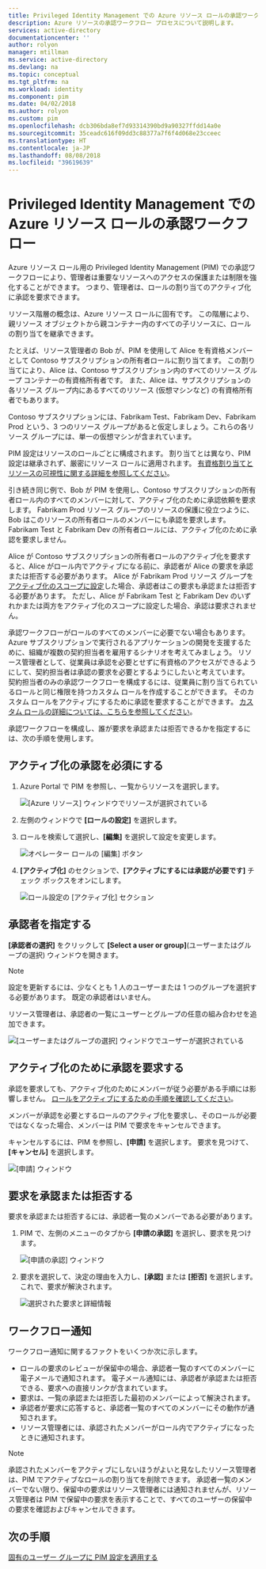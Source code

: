 ```yaml
---
title: Privileged Identity Management での Azure リソース ロールの承認ワークフロー | Microsoft Docs
description: Azure リソースの承認ワークフロー プロセスについて説明します。
services: active-directory
documentationcenter: ''
author: rolyon
manager: mtillman
ms.service: active-directory
ms.devlang: na
ms.topic: conceptual
ms.tgt_pltfrm: na
ms.workload: identity
ms.component: pim
ms.date: 04/02/2018
ms.author: rolyon
ms.custom: pim
ms.openlocfilehash: dcb306bda8ef7d93314390bd9a90327ffdd14a0e
ms.sourcegitcommit: 35ceadc616f09dd3c88377a7f6f4d068e23cceec
ms.translationtype: HT
ms.contentlocale: ja-JP
ms.lasthandoff: 08/08/2018
ms.locfileid: "39619639"
---
```

# <a name="approval-workflow-for-azure-resource-roles-in-privileged-identity-management"></a>Privileged Identity Management での Azure リソース ロールの承認ワークフロー

Azure リソース ロール用の Privileged Identity Management (PIM) での承認ワークフローにより、管理者は重要なリソースへのアクセスの保護または制限を強化することができます。 つまり、管理者は、ロールの割り当てのアクティブ化に承認を要求できます。 

リソース階層の概念は、Azure リソース ロールに固有です。 この階層により、親リソース オブジェクトから親コンテナー内のすべての子リソースに、ロールの割り当てを継承できます。 

たとえば、リソース管理者の Bob が、PIM を使用して Alice を有資格メンバーとして Contoso サブスクリプションの所有者ロールに割り当てます。 この割り当てにより、Alice は、Contoso サブスクリプション内のすべてのリソース グループ コンテナーの有資格所有者です。 また、Alice は、サブスクリプションの各リソース グループ内にあるすべてのリソース (仮想マシンなど) の有資格所有者でもあります。 

Contoso サブスクリプションには、Fabrikam Test、Fabrikam Dev、Fabrikam Prod という、3 つのリソース グループがあると仮定しましょう。これらの各リソース グループには、単一の仮想マシンが含まれています。

PIM 設定はリソースのロールごとに構成されます。 割り当てとは異なり、PIM 設定は継承されず、厳密にリソース ロールに適用されます。 [有資格割り当てとリソースの可視性に関する詳細を参照してください](pim-resource-roles-eligible-visibility.md)。

引き続き同じ例で、Bob が PIM を使用し、Contoso サブスクリプションの所有者ロール内のすべてのメンバーに対して、アクティブ化のために承認依頼を要求します。 Fabrikam Prod リソース グループのリソースの保護に役立つように、Bob はこのリソースの所有者ロールのメンバーにも承認を要求します。 Fabrikam Test と Fabrikam Dev の所有者ロールには、アクティブ化のために承認を要求しません。

Alice が Contoso サブスクリプションの所有者ロールのアクティブ化を要求すると、Alice がロール内でアクティブになる前に、承認者が Alice の要求を承認または拒否する必要があります。 Alice が Fabrikam Prod リソース グループを[アクティブ化のスコープに設定](pim-resource-roles-activate-your-roles.md#apply-just-enough-administration-practices)した場合、承認者はこの要求も承認または拒否する必要があります。 ただし、Alice が Fabrikam Test と Fabrikam Dev のいずれかまたは両方をアクティブ化のスコープに設定した場合、承認は要求されません。

承認ワークフローがロールのすべてのメンバーに必要でない場合もあります。 Azure サブスクリプションで実行されるアプリケーションの開発を支援するために、組織が複数の契約担当者を雇用するシナリオを考えてみましょう。 リソース管理者として、従業員は承認を必要とせずに有資格のアクセスができるようにして、契約担当者は承認の要求を必要とするようにしたいと考えています。 契約担当者のみの承認ワークフローを構成するには、従業員に割り当てられているロールと同じ権限を持つカスタム ロールを作成することができます。 そのカスタム ロールをアクティブにするために承認を要求することができます。 [カスタム ロールの詳細については、こちらを参照してください](pim-resource-roles-custom-role-policy.md)。

承認ワークフローを構成し、誰が要求を承認または拒否できるかを指定するには、次の手順を使用します。

## <a name="require-approval-to-activate"></a>アクティブ化の承認を必須にする

1. Azure Portal で PIM を参照し、一覧からリソースを選択します。

   ![[Azure リソース] ウィンドウでリソースが選択されている](media/azure-pim-resource-rbac/aadpim_manage_azure_resource_some_there.png)

2. 左側のウィンドウで **[ロールの設定]** を選択します。

3. ロールを検索して選択し、**[編集]** を選択して設定を変更します。

   ![オペレーター ロールの [編集] ボタン](media/azure-pim-resource-rbac/aadpim_rbac_role_settings_view_settings.png)

4. **[アクティブ化]** のセクションで、**[アクティブにするには承認が必要です]** チェック ボックスをオンにします。

   ![ロール設定の [アクティブ化] セクション](media/azure-pim-resource-rbac/aadpim_rbac_settings_require_approval_checkbox.png)

## <a name="specify-approvers"></a>承認者を指定する

**[承認者の選択]** をクリックして **[Select a user or group]**(ユーザーまたはグループの選択) ウィンドウを開きます。

>[!NOTE]
>設定を更新するには、少なくとも 1 人のユーザーまたは 1 つのグループを選択する必要があります。 既定の承認者はいません。

リソース管理者は、承認者の一覧にユーザーとグループの任意の組み合わせを追加できます。 

![[ユーザーまたはグループの選択] ウィンドウでユーザーが選択されている](media/azure-pim-resource-rbac/aadpim_rbac_role_settings_select_approvers.png)

## <a name="request-approval-to-activate"></a>アクティブ化のために承認を要求する

承認を要求しても、アクティブ化のためにメンバーが従う必要がある手順には影響しません。 [ロールをアクティブにするための手順を確認してください](pim-resource-roles-activate-your-roles.md)。

メンバーが承認を必要とするロールのアクティブ化を要求し、そのロールが必要ではなくなった場合、メンバーは PIM で要求をキャンセルできます。

キャンセルするには、PIM を参照し、**[申請]** を選択します。 要求を見つけて、**[キャンセル]** を選択します。

![[申請] ウィンドウ](media/azure-pim-resource-rbac/aadpim_rbac_role_approval_request_pending.png)

## <a name="approve-or-deny-a-request"></a>要求を承認または拒否する

要求を承認または拒否するには、承認者一覧のメンバーである必要があります。 

1. PIM で、左側のメニューのタブから **[申請の承認]** を選択し、要求を見つけます。

   ![[申請の承認] ウィンドウ](media/azure-pim-resource-rbac/aadpim_rbac_approve_requests_list.png)

2. 要求を選択して、決定の理由を入力し、**[承認]** または **[拒否]** を選択します。 これで、要求が解決されます。

   ![選択された要求と詳細情報](media/azure-pim-resource-rbac/aadpim_rbac_approve_request_approved.png)

## <a name="workflow-notifications"></a>ワークフロー通知

ワークフロー通知に関するファクトをいくつか次に示します。

- ロールの要求のレビューが保留中の場合、承認者一覧のすべてのメンバーに電子メールで通知されます。 電子メール通知には、承認者が承認または拒否できる、要求への直接リンクが含まれています。
- 要求は、一覧の承認または拒否した最初のメンバーによって解決されます。 
- 承認者が要求に応答すると、承認者一覧のすべてのメンバーにその動作が通知されます。 
- リソース管理者には、承認されたメンバーがロール内でアクティブになったときに通知されます。 

>[!Note]
>承認されたメンバーをアクティブにしないほうがよいと見なしたリソース管理者は、PIM でアクティブなロールの割り当てを削除できます。 承認者一覧のメンバーでない限り、保留中の要求はリソース管理者には通知されませんが、リソース管理者は PIM で保留中の要求を表示することで、すべてのユーザーの保留中の要求を確認およびキャンセルできます。 

## <a name="next-steps"></a>次の手順

[固有のユーザー グループに PIM 設定を適用する](pim-resource-roles-custom-role-policy.md)

